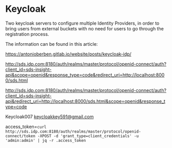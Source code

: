 # Keycloak

Two keycloak servers to configure multiple Identity Providers, in order to bring users from external buckets with no need for users to go through the registration process.

The information can be found in this article: 

https://antonioberben.gitlab.io/website/posts/keycloak-idp/


http://sds.idp.com:8180/auth/realms/master/protocol/openid-connect/auth?client_id=sds-insight-api&scope=openid&response_type=code&redirect_uri=http://localhost:8000/sds.html


http://sds.idp.com:8180/auth/realms/master/protocol/openid-connect/auth?client_id=sds-insight-api&redirect_uri=http://localhost:8000/sds.html&scope=openid&response_type=code


Keycloak007
keycloakkey591@gmail.com



access_token=`curl http://sds.idp.com:8180/auth/realms/master/protocol/openid-connect/token -XPOST -d 'grant_type=client_credentials' -u 'admin:admin' | jq -r .access_token`
